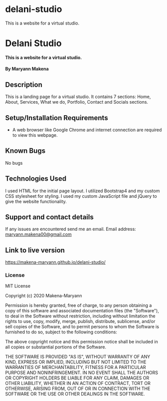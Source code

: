 # delani-studio

This is a website for a virtual studio.

# Delani Studio

#### This is a website for a virtual studio.

#### By **Maryann Makena**

## Description

This is a landing page for a virtual studio. It contains 7 sections: Home, About, Services, What we do, Portfolio, Contact and Socials sections.

## Setup/Installation Requirements

- A web browser like Google Chrome and internet connection are required to view this webpage.

## Known Bugs

No bugs

## Technologies Used

I used HTML for the initial page layout. I utilized Bootstrap4 and my custom CSS stylesheet for styling. I used my custom JavaScript file and jQuery to give the website functionality.

## Support and contact details

If any issues are encountered send me an email. Email address: maryann.makena00@gmail.com

## Link to live version

https://makena-maryann.github.io/delani-studio/

### License

MIT License

Copyright (c) 2020 Makena-Maryann

Permission is hereby granted, free of charge, to any person obtaining a copy
of this software and associated documentation files (the "Software"), to deal
in the Software without restriction, including without limitation the rights
to use, copy, modify, merge, publish, distribute, sublicense, and/or sell
copies of the Software, and to permit persons to whom the Software is
furnished to do so, subject to the following conditions:

The above copyright notice and this permission notice shall be included in all
copies or substantial portions of the Software.

THE SOFTWARE IS PROVIDED "AS IS", WITHOUT WARRANTY OF ANY KIND, EXPRESS OR
IMPLIED, INCLUDING BUT NOT LIMITED TO THE WARRANTIES OF MERCHANTABILITY,
FITNESS FOR A PARTICULAR PURPOSE AND NONINFRINGEMENT. IN NO EVENT SHALL THE
AUTHORS OR COPYRIGHT HOLDERS BE LIABLE FOR ANY CLAIM, DAMAGES OR OTHER
LIABILITY, WHETHER IN AN ACTION OF CONTRACT, TORT OR OTHERWISE, ARISING FROM,
OUT OF OR IN CONNECTION WITH THE SOFTWARE OR THE USE OR OTHER DEALINGS IN THE
SOFTWARE.
